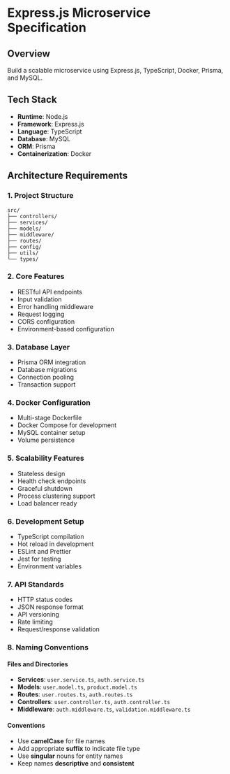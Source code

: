 
# Express.js Microservice Specification

## Overview
Build a scalable microservice using Express.js, TypeScript, Docker, Prisma, and MySQL.

## Tech Stack
- **Runtime**: Node.js
- **Framework**: Express.js
- **Language**: TypeScript
- **Database**: MySQL
- **ORM**: Prisma
- **Containerization**: Docker

## Architecture Requirements

### 1. Project Structure
```
src/
├── controllers/
├── services/
├── models/
├── middleware/
├── routes/
├── config/
├── utils/
└── types/
```

### 2. Core Features
- RESTful API endpoints
- Input validation
- Error handling middleware
- Request logging
- CORS configuration
- Environment-based configuration

### 3. Database Layer
- Prisma ORM integration
- Database migrations
- Connection pooling
- Transaction support

### 4. Docker Configuration
- Multi-stage Dockerfile
- Docker Compose for development
- MySQL container setup
- Volume persistence

### 5. Scalability Features
- Stateless design
- Health check endpoints
- Graceful shutdown
- Process clustering support
- Load balancer ready

### 6. Development Setup
- TypeScript compilation
- Hot reload in development
- ESLint and Prettier
- Jest for testing
- Environment variables

### 7. API Standards
- HTTP status codes
- JSON response format
- API versioning
- Rate limiting
- Request/response validation

### 8. Naming Conventions

#### Files and Directories
- **Services**: `user.service.ts`, `auth.service.ts`
- **Models**: `user.model.ts`, `product.model.ts`
- **Routes**: `user.routes.ts`, `auth.routes.ts`
- **Controllers**: `user.controller.ts`, `auth.controller.ts`
- **Middleware**: `auth.middleware.ts`, `validation.middleware.ts`

#### Conventions
- Use **camelCase** for file names
- Add appropriate **suffix** to indicate file type
- Use **singular** nouns for entity names
- Keep names **descriptive** and **consistent**

